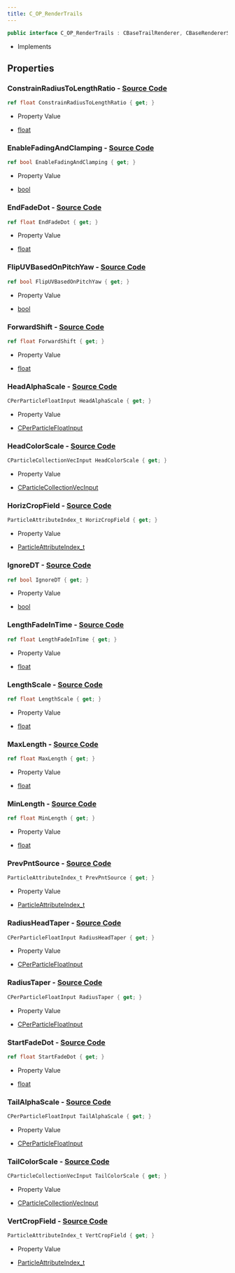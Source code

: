 ```yaml
---
title: C_OP_RenderTrails
---
```


```csharp
public interface C_OP_RenderTrails : CBaseTrailRenderer, CBaseRendererSource2, CParticleFunctionRenderer, CParticleFunction, ISchemaClass<CParticleFunction>, ISchemaClass<CParticleFunctionRenderer>, ISchemaClass<CBaseRendererSource2>, ISchemaClass<CBaseTrailRenderer>, ISchemaClass<C_OP_RenderTrails>, ISchemaField, ISchemaClass, INativeHandle
```

- Implements

## Properties

### **ConstrainRadiusToLengthRatio** - [Source Code](https://github.com/swiftly-solution/swiftlys2/blob/main/managed/src/SwiftlyS2.Generated/Schemas/Interfaces/C_OP_RenderTrails.cs#L30)

```csharp
ref float ConstrainRadiusToLengthRatio { get; }
```

- Property Value

- [float](https://learn.microsoft.com/dotnet/api/system.single)

### **EnableFadingAndClamping** - [Source Code](https://github.com/swiftly-solution/swiftlys2/blob/main/managed/src/SwiftlyS2.Generated/Schemas/Interfaces/C_OP_RenderTrails.cs#L16)

```csharp
ref bool EnableFadingAndClamping { get; }
```

- Property Value

- [bool](https://learn.microsoft.com/dotnet/api/system.boolean)

### **EndFadeDot** - [Source Code](https://github.com/swiftly-solution/swiftlys2/blob/main/managed/src/SwiftlyS2.Generated/Schemas/Interfaces/C_OP_RenderTrails.cs#L20)

```csharp
ref float EndFadeDot { get; }
```

- Property Value

- [float](https://learn.microsoft.com/dotnet/api/system.single)

### **FlipUVBasedOnPitchYaw** - [Source Code](https://github.com/swiftly-solution/swiftlys2/blob/main/managed/src/SwiftlyS2.Generated/Schemas/Interfaces/C_OP_RenderTrails.cs#L54)

```csharp
ref bool FlipUVBasedOnPitchYaw { get; }
```

- Property Value

- [bool](https://learn.microsoft.com/dotnet/api/system.boolean)

### **ForwardShift** - [Source Code](https://github.com/swiftly-solution/swiftlys2/blob/main/managed/src/SwiftlyS2.Generated/Schemas/Interfaces/C_OP_RenderTrails.cs#L52)

```csharp
ref float ForwardShift { get; }
```

- Property Value

- [float](https://learn.microsoft.com/dotnet/api/system.single)

### **HeadAlphaScale** - [Source Code](https://github.com/swiftly-solution/swiftlys2/blob/main/managed/src/SwiftlyS2.Generated/Schemas/Interfaces/C_OP_RenderTrails.cs#L40)

```csharp
CPerParticleFloatInput HeadAlphaScale { get; }
```

- Property Value

- [CPerParticleFloatInput](/docs/api/shared/schemadefinitions/cperparticlefloatinput)

### **HeadColorScale** - [Source Code](https://github.com/swiftly-solution/swiftlys2/blob/main/managed/src/SwiftlyS2.Generated/Schemas/Interfaces/C_OP_RenderTrails.cs#L38)

```csharp
CParticleCollectionVecInput HeadColorScale { get; }
```

- Property Value

- [CParticleCollectionVecInput](/docs/api/shared/schemadefinitions/cparticlecollectionvecinput)

### **HorizCropField** - [Source Code](https://github.com/swiftly-solution/swiftlys2/blob/main/managed/src/SwiftlyS2.Generated/Schemas/Interfaces/C_OP_RenderTrails.cs#L48)

```csharp
ParticleAttributeIndex_t HorizCropField { get; }
```

- Property Value

- [ParticleAttributeIndex_t](/docs/api/shared/schemadefinitions/particleattributeindex_t)

### **IgnoreDT** - [Source Code](https://github.com/swiftly-solution/swiftlys2/blob/main/managed/src/SwiftlyS2.Generated/Schemas/Interfaces/C_OP_RenderTrails.cs#L28)

```csharp
ref bool IgnoreDT { get; }
```

- Property Value

- [bool](https://learn.microsoft.com/dotnet/api/system.boolean)

### **LengthFadeInTime** - [Source Code](https://github.com/swiftly-solution/swiftlys2/blob/main/managed/src/SwiftlyS2.Generated/Schemas/Interfaces/C_OP_RenderTrails.cs#L34)

```csharp
ref float LengthFadeInTime { get; }
```

- Property Value

- [float](https://learn.microsoft.com/dotnet/api/system.single)

### **LengthScale** - [Source Code](https://github.com/swiftly-solution/swiftlys2/blob/main/managed/src/SwiftlyS2.Generated/Schemas/Interfaces/C_OP_RenderTrails.cs#L32)

```csharp
ref float LengthScale { get; }
```

- Property Value

- [float](https://learn.microsoft.com/dotnet/api/system.single)

### **MaxLength** - [Source Code](https://github.com/swiftly-solution/swiftlys2/blob/main/managed/src/SwiftlyS2.Generated/Schemas/Interfaces/C_OP_RenderTrails.cs#L24)

```csharp
ref float MaxLength { get; }
```

- Property Value

- [float](https://learn.microsoft.com/dotnet/api/system.single)

### **MinLength** - [Source Code](https://github.com/swiftly-solution/swiftlys2/blob/main/managed/src/SwiftlyS2.Generated/Schemas/Interfaces/C_OP_RenderTrails.cs#L26)

```csharp
ref float MinLength { get; }
```

- Property Value

- [float](https://learn.microsoft.com/dotnet/api/system.single)

### **PrevPntSource** - [Source Code](https://github.com/swiftly-solution/swiftlys2/blob/main/managed/src/SwiftlyS2.Generated/Schemas/Interfaces/C_OP_RenderTrails.cs#L22)

```csharp
ParticleAttributeIndex_t PrevPntSource { get; }
```

- Property Value

- [ParticleAttributeIndex_t](/docs/api/shared/schemadefinitions/particleattributeindex_t)

### **RadiusHeadTaper** - [Source Code](https://github.com/swiftly-solution/swiftlys2/blob/main/managed/src/SwiftlyS2.Generated/Schemas/Interfaces/C_OP_RenderTrails.cs#L36)

```csharp
CPerParticleFloatInput RadiusHeadTaper { get; }
```

- Property Value

- [CPerParticleFloatInput](/docs/api/shared/schemadefinitions/cperparticlefloatinput)

### **RadiusTaper** - [Source Code](https://github.com/swiftly-solution/swiftlys2/blob/main/managed/src/SwiftlyS2.Generated/Schemas/Interfaces/C_OP_RenderTrails.cs#L42)

```csharp
CPerParticleFloatInput RadiusTaper { get; }
```

- Property Value

- [CPerParticleFloatInput](/docs/api/shared/schemadefinitions/cperparticlefloatinput)

### **StartFadeDot** - [Source Code](https://github.com/swiftly-solution/swiftlys2/blob/main/managed/src/SwiftlyS2.Generated/Schemas/Interfaces/C_OP_RenderTrails.cs#L18)

```csharp
ref float StartFadeDot { get; }
```

- Property Value

- [float](https://learn.microsoft.com/dotnet/api/system.single)

### **TailAlphaScale** - [Source Code](https://github.com/swiftly-solution/swiftlys2/blob/main/managed/src/SwiftlyS2.Generated/Schemas/Interfaces/C_OP_RenderTrails.cs#L46)

```csharp
CPerParticleFloatInput TailAlphaScale { get; }
```

- Property Value

- [CPerParticleFloatInput](/docs/api/shared/schemadefinitions/cperparticlefloatinput)

### **TailColorScale** - [Source Code](https://github.com/swiftly-solution/swiftlys2/blob/main/managed/src/SwiftlyS2.Generated/Schemas/Interfaces/C_OP_RenderTrails.cs#L44)

```csharp
CParticleCollectionVecInput TailColorScale { get; }
```

- Property Value

- [CParticleCollectionVecInput](/docs/api/shared/schemadefinitions/cparticlecollectionvecinput)

### **VertCropField** - [Source Code](https://github.com/swiftly-solution/swiftlys2/blob/main/managed/src/SwiftlyS2.Generated/Schemas/Interfaces/C_OP_RenderTrails.cs#L50)

```csharp
ParticleAttributeIndex_t VertCropField { get; }
```

- Property Value

- [ParticleAttributeIndex_t](/docs/api/shared/schemadefinitions/particleattributeindex_t)

